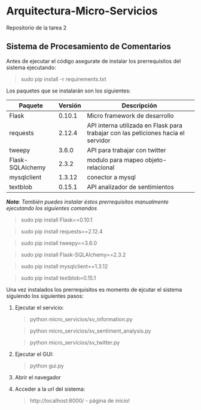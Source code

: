 # Arquitectura-Micro-Servicios
Repositorio de la tarea 2

## Sistema de Procesamiento de Comentarios

Antes de ejecutar el código asegurate de instalar los prerrequisitos del sistema ejecutando:
> sudo pip install -r requirements.txt  

Los paquetes que se instalarán son los siguientes:

Paquete 		| Versión | Descripción
----------------|---------|----------------------------------------------------------------------------------
Flask   		| 0.10.1  | Micro framework de desarrollo
requests		| 2.12.4  | API interna utilizada en Flask para trabajar con las peticiones hacia el servidor
tweepy          | 3.6.0   | API para trabajar con twitter
Flask-SQLAlchemy| 2.3.2   | modulo para mapeo objeto-relacional 
mysqlclient		| 1.3.12  | conector a mysql
textblob		| 0.15.1  | API analizador de sentimientos

*__Nota__: También puedes instalar éstos prerrequisitos manualmente ejecutando los siguientes comandos*   
> sudo pip install Flask==0.10.1

> sudo pip install requests==2.12.4

> sudo pip install tweepy==3.6.0

> sudo pip install Flask-SQLAlchemy==2.3.2

> sudo pip install mysqlclient==1.3.12

> sudo pip install textblob=0.15.1

Una vez instalados los prerrequisitos es momento de ejcutar el sistema siguiendo los siguientes pasos:  
1. Ejecutar el servicio:  
   > python micro_servicios/sv_information.py 

   > python micro_servicios/sv_sentiment_analysis.py 
   
   > python micro_servicios/sv_twitter.py  
1. Ejecutar el GUI:  
   > python gui.py  
1. Abrir el navegador
1. Acceder a la url del sistema:
   > http://localhost:8000/ - página de inicio!
